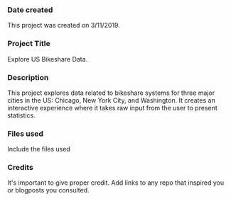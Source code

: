 ### Date created
This project was created on 3/11/2019.

### Project Title
Explore US Bikeshare Data.

### Description
This project explores data related to bikeshare systems for three major cities
in the US: Chicago, New York City, and Washington. It creates an interactive experience
where it takes raw input from the user to present statistics. 

### Files used
Include the files used

### Credits
It's important to give proper credit. Add links to any repo that inspired you or blogposts you consulted.

